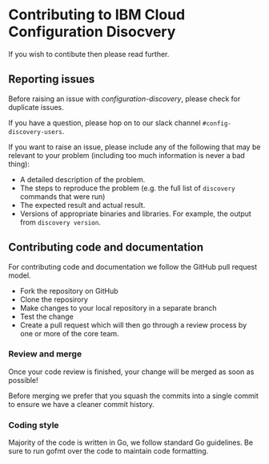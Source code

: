 # Contributing to IBM Cloud Configuration Disocvery

If you wish to contibute then please read further.

## Reporting issues

Before raising an issue with *configuration-discovery*, please check for duplicate issues.

If you have a question, please hop on to our slack channel `#config-discovery-users`.

If you want to raise an issue, please include any of the following that may
be relevant to your problem (including too much information is never
a bad thing):

-  A detailed description of the problem.
-  The steps to reproduce the problem (e.g. the full list of `discovery` commands that were run)
-  The expected result and actual result.
-  Versions of appropriate binaries and libraries.  For example, the output from `discovery version`.


## Contributing code and documentation

For contributing code and documentation we follow the GitHub pull request model.

-  Fork the repository on GitHub
-  Clone the reposirory
-  Make changes to your local repository in a separate branch
-  Test the change
-  Create a pull request which will then go through a review process by one or
   more of the core team.

### Review and merge

Once your code review is finished, your change will be merged as soon as possible! 

Before merging we prefer that you squash the commits into a single commit to
ensure we have a cleaner commit history.

### Coding style

Majority of the code is written in Go, we follow standard Go guidelines.
Be sure to run gofmt over the code to maintain code formatting.

